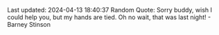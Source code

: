 Last updated: 2024-04-13 18:40:37
Random Quote: Sorry buddy, wish I could help you, but my hands are tied. Oh no wait, that was last night! - Barney Stinson
